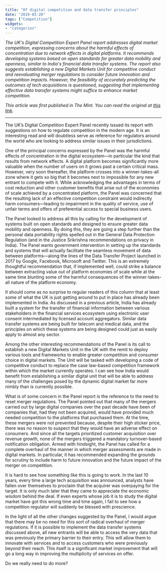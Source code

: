 ```yaml
---
title: "Of digital competition and data transfer principles"
date: "2019-03-20"
tags: ["Competition"]
widgets: 
- "categories"
---
```


*The UK's Digital Competition Expert Panel report addresses digital market competition, expressing concerns about the harmful effects of concentration due to network effects in digital platforms. It recommends developing systems based on open standards for greater data mobility and openness, similar to India's financial data transfer systems. The report also suggests establishing a new Digital Markets Unit for competitive conduct and reevaluating merger regulations to consider future innovation and competition impacts. However, the feasibility of accurately predicting the outcomes of tech acquisitions is questioned, suggesting that implementing effective data transfer systems might suffice to enhance market competition.*

<!--more-->
*This article was first published in The Mint. You can read the original at [this link](https://www.livemint.com/opinion/columns/opinion-of-digital-competition-and-data-transfer-principles-1553009717769.html).*

---

The UK’s Digital Competition Expert Panel recently issued its report with suggestions on how to regulate competition in the modern age. It is an interesting read and will doubtless serve as reference for regulators around the world who are looking to address similar issues in their jurisdictions.

One of the principal concerns expressed by the Panel was the harmful effects of concentration in the digital ecosystem—in particular the kind that results from network effects. A digital platform becomes significantly more valuable when the number of users on it grows past a certain critical mass. However, very soon thereafter, the platform crosses into a winner-takes-all zone where it gets so big that it becomes next to impossible for any new entrant to compete with it. While acknowledging the advantages in terms of cost reduction and other customer benefits that arise out of the economies of scale achieved by a concentrated platform, the Panel was concerned that the resulting lack of an effective competition constraint would indirectly harm consumers—leading to impairment in the quality of service, use of unfair terms and offers of preferential access to special business users.

The Panel looked to address all this by calling for the development of systems built on open standards and designed to ensure greater data mobility and openness. By doing this, they are going a step further than the personal data portability rights spelled out in the General Data Protection Regulation (and in the Justice Srikrishna recommendations on privacy in India). The Panel wants government intervention in setting up the standards and systems that will actually facilitate the seamless movement of data between platforms—along the lines of the Data Transfer Project launched in 2017 by Google, Facebook, Microsoft and Twitter. This is an extremely thoughtful recommendation that, if implemented well, could strike a balance between extracting value out of platform economies of scale while at the same time blunting some of the harmful consequences of the winner-takes-all nature of the platform economy.

It should come as no surprise to regular readers of this column that at least some of what the UK is just getting around to put in place has already been implemented in India. As discussed in a previous article, India has already built a system for the transfer of financial information between various stakeholders in the financial services ecosystem using electronic user consent intermediated by licensed account aggregators. Similar data transfer systems are being built for telecom and medical data, and the principles on which these systems are being designed could just as easily apply to almost any sector.

Among the other interesting recommendations of the Panel is its call to establish a new Digital Markets Unit in the UK with the remit to deploy various tools and frameworks to enable greater competition and consumer choice in digital markets. The Unit will be tasked with developing a code of competitive conduct to replace the case law-based competition framework within which the market currently operates. I can see how India would benefit from establishing a similar digital unit that will be able to address many of the challenges posed by the dynamic digital market far more nimbly than is currently possible.

What is of some concern in the Panel report is the reference to the need to reset merger regulations. The Panel pointed out that many of the mergers carried out by large digital companies over the past decade have been of companies that, had they not been acquired, would have provided much needed competition to the platforms that purchased them. At the time, these mergers were not prevented because, despite their high sticker price, there was no reason to suspect that they would have an adverse effect on consumers. And since all the targets prioritized customer acquisition over revenue growth, none of the mergers triggered a mandatory turnover-based notification obligation. Armed with hindsight, the Panel has called for a complete overhaul of the manner in which merger assessments are made in digital markets. In particular, it has recommended expanding the grounds for scrutiny to include harm to future innovation and the future impact of the merger on competition.

It is hard to see how something like this is going to work. In the last 10 years, every time a large tech acquisition was announced, analysts have fallen over themselves to proclaim that the acquirer was overpaying for the target. It is only much later that they came to appreciate the economic wisdom behind the deal. If even experts whose job it is to study the digital market have got this wrong time and time again, I fail to see how a competition regulator will suddenly be blessed with prescience.

In the light of all the other changes suggested by the Panel, I would argue that there may be no need for this sort of radical overhaul of merger regulations. If it is possible to implement the data transfer systems discussed above, all new entrants will be able to access the very data that was previously the primary barrier to their entry. This will allow them to innovate with services and to access customers who were previously beyond their reach. This itself is a significant market improvement that will go a long way in improving the multiplicity of services on offer.

Do we really need to do more?


